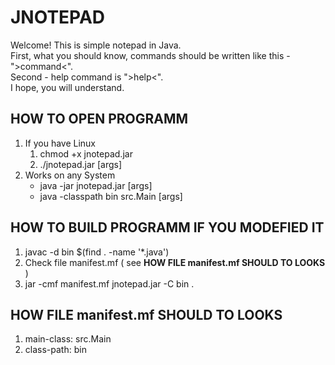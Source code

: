 # JNOTEPAD
Welcome! This is simple notepad in Java.\
First, what you should know, commands should be written like this - ">command<".\
Second - help command is ">help<".\
I hope, you will understand.

HOW TO OPEN PROGRAMM
--------------------
1) If you have Linux
    1. chmod +x jnotepad.jar
    2. ./jnotepad.jar [args]
2) Works on any System
    * java -jar jnotepad.jar [args]
    * java -classpath bin src.Main [args]

HOW TO BUILD PROGRAMM IF YOU MODEFIED IT
----------------------------------------
1) javac -d bin $(find . -name '*.java')
2) Check file manifest.mf ( see  **HOW FILE manifest.mf SHOULD TO LOOKS** )
3) jar -cmf manifest.mf jnotepad.jar -C bin .

HOW FILE manifest.mf SHOULD TO LOOKS
----------------------------------------
1) main-class: src.Main
2) class-path: bin
